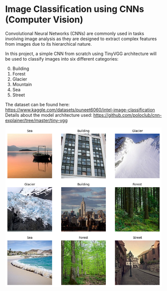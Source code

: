 # Image Classification using CNNs (Computer Vision)

Convolutional Neural Networks (CNNs) are commonly used in tasks involving image analysis as they are designed to extract complex features from images due to its hierarchical nature.

In this project, a simple CNN from scratch using TinyVGG architecture will be used to classify images into six different categories:

0. Building
1. Forest
2. Glacier
3. Mountain
4. Sea
5. Street
   
The dataset can be found here: https://www.kaggle.com/datasets/puneet6060/intel-image-classification \
Details about the model architecture used: https://github.com/poloclub/cnn-explainer/tree/master/tiny-vgg

![alt text](https://github.com/ImRyzon/Intel-Image-Classification/blob/main/cover.png)
